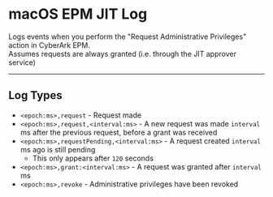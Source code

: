 # macOS EPM JIT Log

Logs events when you perform the "Request Administrative Privileges" action in CyberArk EPM.  
Assumes requests are always granted (i.e. through the JIT approver service)

---

## Log Types

* `<epoch:ms>,request` - Request made
* `<epoch:ms>,request,<interval:ms>` - A new request was made `interval` ms after the previous request, before a grant was received
* `<epoch:ms>,requestPending,<interval:ms>` - A request created `interval` ms ago is still pending
  * This only appears after `120` seconds
* `<epoch:ms>,grant:<interval:ms>` - A request was granted after `interval` ms
* `<epoch:ms>,revoke` - Administrative privileges have been revoked
